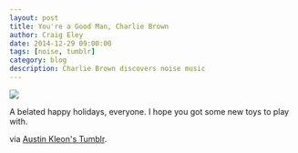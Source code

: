 ```yaml
---  
layout: post 
title: You're a Good Man, Charlie Brown
author: Craig Eley 
date: 2014-12-29 09:00:00	
tags: [noise, tumblr]
category: blog
description: Charlie Brown discovers noise music
---
```


![](http://d.pr/i/1djxn+)

A belated happy holidays, everyone. I hope you got some new toys to play with.

via [Austin Kleon's Tumblr](http://tumblr.austinkleon.com/post/106412335726).